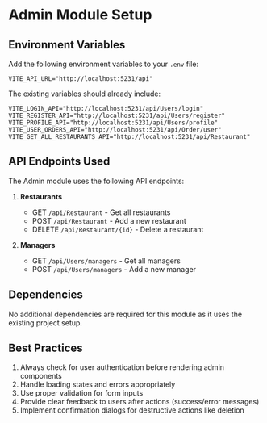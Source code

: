 # Admin Module Setup

## Environment Variables

Add the following environment variables to your `.env` file:

```
VITE_API_URL="http://localhost:5231/api"
```

The existing variables should already include:
```
VITE_LOGIN_API="http://localhost:5231/api/Users/login"
VITE_REGISTER_API="http://localhost:5231/api/Users/register"
VITE_PROFILE_API="http://localhost:5231/api/Users/profile"
VITE_USER_ORDERS_API="http://localhost:5231/api/Order/user"
VITE_GET_ALL_RESTAURANTS_API="http://localhost:5231/api/Restaurant"
```

## API Endpoints Used

The Admin module uses the following API endpoints:

1. **Restaurants**
   - GET `/api/Restaurant` - Get all restaurants
   - POST `/api/Restaurant` - Add a new restaurant
   - DELETE `/api/Restaurant/{id}` - Delete a restaurant

2. **Managers**
   - GET `/api/Users/managers` - Get all managers
   - POST `/api/Users/managers` - Add a new manager

## Dependencies

No additional dependencies are required for this module as it uses the existing project setup.

## Best Practices

1. Always check for user authentication before rendering admin components
2. Handle loading states and errors appropriately
3. Use proper validation for form inputs
4. Provide clear feedback to users after actions (success/error messages)
5. Implement confirmation dialogs for destructive actions like deletion
